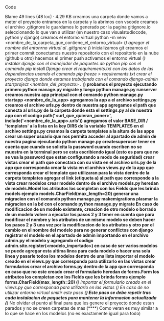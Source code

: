 

Code

Blame
49 lines (48 loc) · 4.29 KB
creamos una carpeta donde vamos a meter el proyecto
entramos en la carpeta y la abrimos con vscode
creamos el archivo .gitignore le guardamos lo generado por la pagina gitignore.io seleccionando lo que van a utilizar (en nuestro caso visualstudiocode, python y django)
creamos el entorno virtual python -m venv <nombre_de_la_carpeta_que_contiene_el_entorno_virtual> (*)
agregar el nombre del entonrno virtual al .gitignore (*)
inicializamos git
creamos el primer commit
conectamos nuestro repositorio con el repositorio en la nube (github u otro)
hacemos el primer push
activamos el entorno virtual (*)
instalar django con el manejador de paquetes de python pip con el comando pip install Django
crear el requirements.txt con los datos de las dependencias usando el comando pip freeze > requirements.txt
crear el proyecto django donde estamos trabajando con el comando django-admin startproject <nombre_del_proyecto> . (***)
probamos el proyecto ejecutando primero python manage.py migrate y luego python manage.py runserver
creamos nuestra app principal con el comando python manage.py startapp <nombre_de_la_app>
agregamos la app a el archivo settings.py
creamos el archivo urls.py dentro de nuestra app
agregamos el path que conecta al urls.py de la carpeta donde esta el settings.py al de nuestra app con el codigo path('<url_que_quieran_poner>', include('<nombre_de_la_app>.urls'))
agregamos el valor BASE_DIR / 'templates' a la lista en la key DIRS de la variable TEMPLATES en el archivo settings.py
creamos la carpeta templates a la altura de las apps
crear un super usuario que nos permita acceder al apartado de admin de nuestra pagina ejecutando python manage.py createsuperuser
tener en cuenta que cuando se solicita la password cuando escriben no se muestra en la terminal pero se esta escribiendo igual (esto es para que no se vea la password que estan configurando a modo de seguridad)
crear vistas
crear el path que conectara con su vista en el archivo urls.py de la app que corresponda
crear la vista en el archivo views.py de la app que corresponda
crear el template que utilizaran para la vista dentro de la carpeta templates
agregar el link (etiqueta a) al path que corresponde a la vista
crear modelos
crear modelo dentro de el archivo models.py
heredan de models.Model
los atributos los completan con los Fields que les brinda models ejemplo models.CharField(max_length=20)
generar una migracion con el comando python manage.py makemigrations
plasmar la migracion en la bd con el comando python manage.py migrate
En caso de modificacion de un modelo existente, creacion de otro modelo o borrado de un modelo volver a ejecutar los pasos 2 y 3
tener en cuenta que para modificar el nombre y los atributos de un mismo modelo se deben hacer los pasos 2 y 3 una vez por la modificacion de los atributos y otro por el cambio en el nombre del modelo para no generar conflictos con django
registrar el modelo en el apartado de admin importando en el archivo admin.py el modelo y agregando el codigo admin.site.register(<modelo_importado>)
en caso de ser varios modelos se puede agregar esta ultima linea para cada modelo o hacer una sola linea y pasarle todos los modelos dentro de una lista
importar el modelo creado en el views.py que corresponda para utilizarlo en las vistas
crear formularios
crear el archivo forms.py dentro de la app que corresponda en caso que no este creado
crear el formulario
heredan de forms.Form
los atributos los completan con los Fields que les brinda forms ejemplo forms.CharField(max_length=20) (****)
importar el formulario creado en el views.py que corresponda para utilizarlo en las vistas
(*) En caso de no utilizar entorno virtual omitir este paso
(**) Este paso se debe repetir tras cada instalacion de paquetes para mantener la informacion actualizada
(***) No olvidar el punto al final para que les genere el proyecto donde estan parados y no se creen carpetas de mas
(****) Como veran es muy similar a lo que se hace en los modelos (no es exactamente igual para todo)